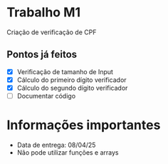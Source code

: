 # Trabalho M1
Criação de verificação de CPF
## Pontos já feitos
- [X] Verificação de tamanho de Input
- [X] Cálculo do primeiro dígito verificador
- [X] Cálculo do segundo dígito verificador
- [ ] Documentar código
# Informações importantes
- Data de entrega: 08/04/25
- Não pode utilizar funções e arrays
